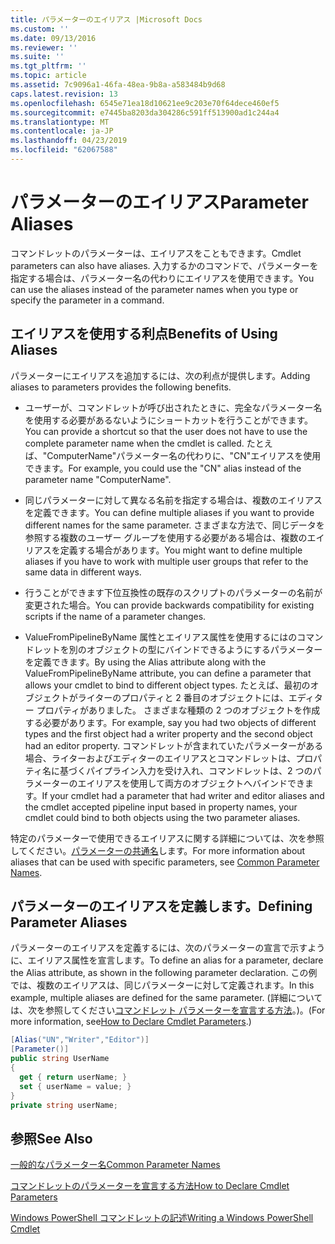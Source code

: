 ```yaml
---
title: パラメーターのエイリアス |Microsoft Docs
ms.custom: ''
ms.date: 09/13/2016
ms.reviewer: ''
ms.suite: ''
ms.tgt_pltfrm: ''
ms.topic: article
ms.assetid: 7c9096a1-46fa-48ea-9b8a-a583484b9d68
caps.latest.revision: 13
ms.openlocfilehash: 6545e71ea18d10621ee9c203e70f64dece460ef5
ms.sourcegitcommit: e7445ba8203da304286c591ff513900ad1c244a4
ms.translationtype: MT
ms.contentlocale: ja-JP
ms.lasthandoff: 04/23/2019
ms.locfileid: "62067588"
---
```

# <a name="parameter-aliases"></a><span data-ttu-id="d3598-102">パラメーターのエイリアス</span><span class="sxs-lookup"><span data-stu-id="d3598-102">Parameter Aliases</span></span>

<span data-ttu-id="d3598-103">コマンドレットのパラメーターは、エイリアスをこともできます。</span><span class="sxs-lookup"><span data-stu-id="d3598-103">Cmdlet parameters can also have aliases.</span></span> <span data-ttu-id="d3598-104">入力するかのコマンドで、パラメーターを指定する場合は、パラメーター名の代わりにエイリアスを使用できます。</span><span class="sxs-lookup"><span data-stu-id="d3598-104">You can use the aliases instead of the parameter names when you type or specify the parameter in a command.</span></span>

## <a name="benefits-of-using-aliases"></a><span data-ttu-id="d3598-105">エイリアスを使用する利点</span><span class="sxs-lookup"><span data-stu-id="d3598-105">Benefits of Using Aliases</span></span>

<span data-ttu-id="d3598-106">パラメーターにエイリアスを追加するには、次の利点が提供します。</span><span class="sxs-lookup"><span data-stu-id="d3598-106">Adding aliases to parameters provides the following benefits.</span></span>

- <span data-ttu-id="d3598-107">ユーザーが、コマンドレットが呼び出されたときに、完全なパラメーター名を使用する必要があるないようにショートカットを行うことができます。</span><span class="sxs-lookup"><span data-stu-id="d3598-107">You can provide a shortcut so that the user does not have to use the complete parameter name when the cmdlet is called.</span></span> <span data-ttu-id="d3598-108">たとえば、"ComputerName"パラメーター名の代わりに、"CN"エイリアスを使用できます。</span><span class="sxs-lookup"><span data-stu-id="d3598-108">For example, you could use the "CN" alias instead of the parameter name "ComputerName".</span></span>

- <span data-ttu-id="d3598-109">同じパラメーターに対して異なる名前を指定する場合は、複数のエイリアスを定義できます。</span><span class="sxs-lookup"><span data-stu-id="d3598-109">You can define multiple aliases if you want to provide different names for the same parameter.</span></span> <span data-ttu-id="d3598-110">さまざまな方法で、同じデータを参照する複数のユーザー グループを使用する必要がある場合は、複数のエイリアスを定義する場合があります。</span><span class="sxs-lookup"><span data-stu-id="d3598-110">You might want to define multiple aliases if you have to work with multiple user groups that refer to the same data in different ways.</span></span>

- <span data-ttu-id="d3598-111">行うことができます下位互換性の既存のスクリプトのパラメーターの名前が変更された場合。</span><span class="sxs-lookup"><span data-stu-id="d3598-111">You can provide backwards compatibility for existing scripts if the name of a parameter changes.</span></span>

- <span data-ttu-id="d3598-112">ValueFromPipelineByName 属性とエイリアス属性を使用するにはのコマンドレットを別のオブジェクトの型にバインドできるようにするパラメーターを定義できます。</span><span class="sxs-lookup"><span data-stu-id="d3598-112">By using the Alias attribute along with the ValueFromPipelineByName attribute, you can define a parameter that allows your cmdlet to bind to different object types.</span></span> <span data-ttu-id="d3598-113">たとえば、最初のオブジェクトがライターのプロパティと 2 番目のオブジェクトには、エディター プロパティがありました。 さまざまな種類の 2 つのオブジェクトを作成する必要があります。</span><span class="sxs-lookup"><span data-stu-id="d3598-113">For example, say you had two objects of different types and the first object had a writer property and the second object had an editor property.</span></span> <span data-ttu-id="d3598-114">コマンドレットが含まれていたパラメーターがある場合、ライターおよびエディターのエイリアスとコマンドレットは、プロパティ名に基づくパイプライン入力を受け入れ、コマンドレットは、2 つのパラメーターのエイリアスを使用して両方のオブジェクトへバインドできます。</span><span class="sxs-lookup"><span data-stu-id="d3598-114">If your cmdlet had a parameter that had writer and editor aliases and the cmdlet accepted pipeline input based in property names, your cmdlet could bind to both objects using the two parameter aliases.</span></span>

<span data-ttu-id="d3598-115">特定のパラメーターで使用できるエイリアスに関する詳細については、次を参照してください。[パラメーターの共通名](./common-parameter-names.md)します。</span><span class="sxs-lookup"><span data-stu-id="d3598-115">For more information about aliases that can be used with specific parameters, see [Common Parameter Names](./common-parameter-names.md).</span></span>

## <a name="defining-parameter-aliases"></a><span data-ttu-id="d3598-116">パラメーターのエイリアスを定義します。</span><span class="sxs-lookup"><span data-stu-id="d3598-116">Defining Parameter Aliases</span></span>

<span data-ttu-id="d3598-117">パラメーターのエイリアスを定義するには、次のパラメーターの宣言で示すように、エイリアス属性を宣言します。</span><span class="sxs-lookup"><span data-stu-id="d3598-117">To define an alias for a parameter, declare the Alias attribute, as shown in the following parameter declaration.</span></span> <span data-ttu-id="d3598-118">この例では、複数のエイリアスは、同じパラメーターに対して定義されます。</span><span class="sxs-lookup"><span data-stu-id="d3598-118">In this example, multiple aliases are defined for the same parameter.</span></span> <span data-ttu-id="d3598-119">(詳細については、次を参照してください[コマンドレット パラメーターを宣言する方法](./how-to-declare-cmdlet-parameters.md)。)。</span><span class="sxs-lookup"><span data-stu-id="d3598-119">(For more information, see[How to Declare Cmdlet Parameters](./how-to-declare-cmdlet-parameters.md).)</span></span>

```csharp
[Alias("UN","Writer","Editor")]
[Parameter()]
public string UserName
{
  get { return userName; }
  set { userName = value; }
}
private string userName;
```

## <a name="see-also"></a><span data-ttu-id="d3598-120">参照</span><span class="sxs-lookup"><span data-stu-id="d3598-120">See Also</span></span>

[<span data-ttu-id="d3598-121">一般的なパラメーター名</span><span class="sxs-lookup"><span data-stu-id="d3598-121">Common Parameter Names</span></span>](./common-parameter-names.md)

[<span data-ttu-id="d3598-122">コマンドレットのパラメーターを宣言する方法</span><span class="sxs-lookup"><span data-stu-id="d3598-122">How to Declare Cmdlet Parameters</span></span>](./how-to-declare-cmdlet-parameters.md)

[<span data-ttu-id="d3598-123">Windows PowerShell コマンドレットの記述</span><span class="sxs-lookup"><span data-stu-id="d3598-123">Writing a Windows PowerShell Cmdlet</span></span>](./writing-a-windows-powershell-cmdlet.md)
